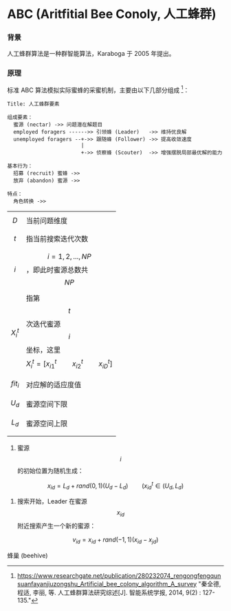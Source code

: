 # ABC \(Aritfitial Bee Conoly, 人工蜂群\)

### 背景

人工蜂群算法是一种群智能算法，Karaboga 于 2005 年提出。

### 原理

标准 ABC 算法模拟实际蜜蜂的采蜜机制，主要由以下几部分组成 [^1]：

```sequence
Title: 人工蜂群要素

组成要素：
  蜜源 (nectar) ->> 问题潜在解题目
  employed foragers ------>> 引领蜂 (Leader)   ->> 维持优良解
  unemployed foragers --+->> 跟随蜂 (Follower) ->> 提高收敛速度
                        |
                        +->> 侦察蜂 (Scouter)  ->> 增强摆脱局部最优解的能力

基本行为：
  招募 (recruit) 蜜蜂 ->> 
  放弃 (abandon) 蜜源 ->>

特点：
  角色转换 ->>
```

|  |  |
| --- | --- |
| $$D$$ | 当前问题维度 |
| $$t$$ | 指当前搜索迭代次数 |
| $$i$$ | $$i=1,2,...,NP$$，即此时蜜源总数共 $$NP$$ |
| $$X_i^t$$ | 指第 $$t$$ 次迭代蜜源 $$i$$ 坐标，这里 $$X_i^t=[x_{i1}^t \qquad x_{i2}^t \qquad x_{iD}^t]$$ |
| $$fit_i$$ | 对应解的适应度值 |
| $$U_d$$ | 蜜源空间下限 |
| $$L_d$$ | 蜜源空间上限 |
|  |  |

1. 蜜源 $$i$$ 的初始位置为随机生成：

$$ x_{id} = L_d + rand(0,1)(U_d - L_d) \qquad (x_{id}^t \in (U_d, L_d) $$

1. 搜索开始，Leader 在蜜源 $$x_{id}$$ 附近搜索产生一个新的蜜源：

$$v_{id} = x_{id} + rand(-1, 1) (x_{id} - x_{jd})$$

蜂巢 (beehive)

[^1]: https://www.researchgate.net/publication/280232074_rengongfengqunsuanfayanjiuzongshu_Artificial_bee_colony_algorithm_A_survey "秦全德, 程适, 李丽, 等. 人工蜂群算法研究综述[J]. 智能系统学报, 2014, 9\(2\) : 127-135."